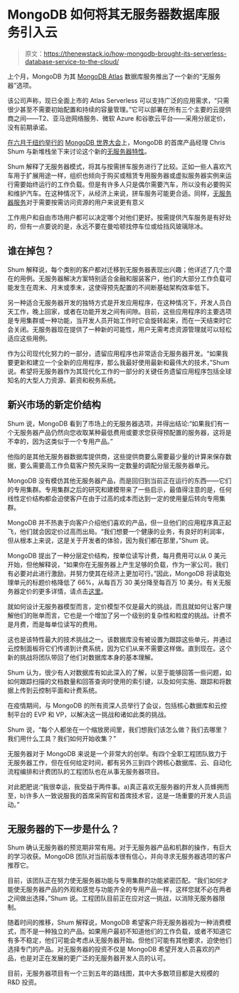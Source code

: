 # MongoDB 如何将其无服务器数据库服务引入云

> 原文：<https://thenewstack.io/how-mongodb-brought-its-serverless-database-service-to-the-cloud/>

上个月，MongoDB 为其 [MongoDB Atlas](https://www.mongodb.com/cloud/atlas/?utm_content=inline-mention) 数据库服务推出了一个新的“无服务器”选项。

该公司声称，现已全面上市的 Atlas Serverless 可以支持广泛的应用需求，“只需很少甚至不需要初始配置和持续的容量管理。”它可以部署在所有三个主要的云提供商之间——T2、亚马逊网络服务、微软 Azure 和谷歌云平台——采用分层定价，没有前期承诺。

[在六月于纽约举行的](https://www.linkedin.com/in/christophershum/) [MongoDB 世界大会](https://thenewstack.io/mongodb-6-0-brings-encrypted-queries-time-series-data-collection/)上，MongoDB 的首席产品经理 Chris Shum 与新堆栈坐下来讨论这个新的[无服务器特性](https://www.mongodb.com/use-cases/serverless)。

Shum 解释了无服务器模式，将其与按需拼车服务进行了比较。正如一些人喜欢汽车用于扩展用途一样，组织也倾向于购买或租赁专用服务器或虚拟服务器实例来运行需要始终运行的工作负载。但是有许多人只是偶尔需要汽车，所以没有必要购买和维护汽车。在这种情况下，从经济上来说，拼车服务可能更合适。同样，[无服务器服务](https://thenewstack.io/category/serverless/)对于需要按需访问资源的用户来说更有意义

工作用户和自由市场用户都可以决定哪个对他们更好。按需提供汽车服务是有好处的，但有一点要说的是，永远不要在曼哈顿找停车位或给挡风玻璃除冰。

## 谁在掉包？

Shum 解释说，每个类别的客户都对迁移到无服务器表现出兴趣；他详述了几个潜在的用例。无服务器解决方案特别适合金融和服装客户，他们的大部分工作负载可能发生在周末、月末或季末，这使得预先配置的不间断基础架构效率低下。

另一种适合无服务器开发的独特方式是开发应用程序，在这种情况下，开发人员白天工作，晚上回家，或者在功能开发之间有间隙。目前，这些应用程序的主要选项是专用集群或一种功能，当开发人员开始工作时它会旋转起来，而在一天结束时它会关闭。无服务器现在提供了一种新的可能性，用户无需考虑资源管理就可以轻松适应这些用例。

作为公司现代化努力的一部分，遗留应用程序也非常适合无服务器开发。“如果我要更新和建立一个全新的应用程序，那么我最好使用最新和最伟大的技术，”Shum 说。希望将无服务器作为其现代化工作的一部分的关键任务遗留应用程序包括全球知名的大型人力资源、薪资和税务系统。

## 新兴市场的新定价结构

Shum 说，MongoDB 看到了市场上的无服务器选项，并得出结论:“如果我们有一个无服务器产品仍然向您收取某种最低费用或要求您获得预配置的服务器，这将是不幸的，因为这类似于一个专用产品。”

他指的是其他无服务器数据库提供商，这些提供商要么需要最少量的计算来保存数据，要么需要高工作负载客户预先采购一定数量的调配分层无服务器单元。

MongoDB 没有模仿其他无服务器产品，而是回归到当前正在运行的东西——它们的专用集群。专用集群之后的研究和建模带来了一些启示，最值得注意的是，任何线性定价结构都会迫使客户在由于过高的成本而达到一定的使用量后转向专用集群。

MongoDB 并不热衷于向客户介绍他们喜欢的产品，但一旦他们的应用程序真正起飞，他们就会因定价过高而出局。“我们想要一个健康的业务，有良好的利润率，但从根本上来说，这是关于开发者的体验，因为我们都在那里，”Shum 说。

MongoDB 提出了一种分层定价结构，按单位读写计费，每月费用可以从 0 美元开始，但他解释说，“如果你在无服务器上产生足够的负载，作为一家公司，我们有必要对此进行激励，并努力使其在经济上更加可行。”因此，MongoDB 将读取处理单元的标题价格降低了 66%，从每百万 30 美分降至每百万 10 美分。有关无服务器定价的更多详情，请点击[这里](https://www.mongodb.com/pricing)。

就如何设计无服务器模型而言，定价模型不仅是最大的挑战，而且就如何让客户理解他们的账单而言，它也是一个增加了另一个级别的复杂性和粒度的挑战。计费不是月费，而是每单位读写的费用。

这也是该特性最大的技术挑战之一。该数据库没有被设置为跟踪这些单元，并通过云控制面板将它们传递到计费系统，因为它们从来不需要这样做。直到现在。这个新的挑战将团队带回了他们对数据库本身的基本理解。

Shum 认为，很少有人对数据库有如此深入的了解，以至于能够回答一些问题，如如何跟踪扫描的文档数量和回答查询时使用的索引键，以及如何实施、跟踪和将数据上传到云控制平面和计费系统。

在疫情期间，与 MongoDB 的所有资深人员举行了会议，包括核心数据库和云控制平台的 EVP 和 VP，以解决这一挑战和诸如此类的挑战。

Shum 说，“每个人都坐在一个缩放房间里，我们想我们该怎么做？我们去哪里？我们用什么工具？我们如何开始收集？”

无服务器对于 MongoDB 来说是一个非常大的创举。有四个全职工程团队致力于无服务器工作，但在任何给定时间，都有另外三到四个跨核心数据库、云、自动化流程编排和计费团队的工程团队也在从事无服务器项目。

对此肥肥说:“我很幸运，我受益于两件事。a)真正喜欢无服务器的开发人员蜂拥而至，b)许多人一致说服我的首席采购官和首席技术官，这是一场重要的开发人员运动。”

## 无服务器的下一步是什么？

Shum 确认无服务器的预览期非常有用。对于无服务器产品和机群的操作，有巨大的学习收获。MongoDB 团队对当前版本很有信心，并向寻求无服务器选项的客户推荐它。

目前，该团队正在努力使无服务器功能与专用集群的功能紧密匹配。“我们如何才能使无服务器产品的外观和感觉与功能齐全的专用产品一样，这样您就不必在两者之间做出选择，”Shum 说。工程团队目前正在应对这一挑战，以消除无服务器限制。

随着时间的推移，Shum 解释说，MongoDB 希望客户将无服务器视为一种消费模式，而不是一种独立的产品。如果用户最初不知道他们的工作负载，或者不知道它有多不稳定，他们可能会考虑从无服务器开始。但他们可能有其他要求，迫使他们选择专门的产品。对无服务器的投资不仅是 MongoDB 希望开发人员喜欢的产品，也是对正在发展的更广泛的无服务器开发人员的认可。

目前，无服务器项目有一个三到五年的路线图，其中大多数项目都是大规模的 R&D 投资。

<svg xmlns:xlink="http://www.w3.org/1999/xlink" viewBox="0 0 68 31" version="1.1"><title>Group</title> <desc>Created with Sketch.</desc></svg>